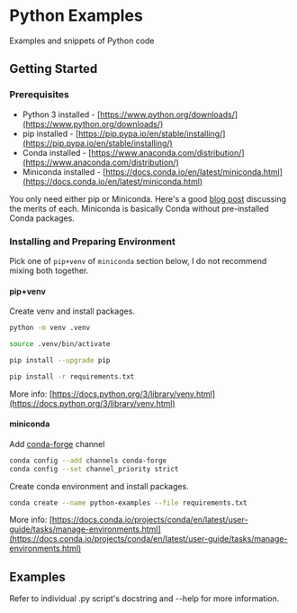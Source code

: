 # Python Examples

Examples and snippets of Python code

## Getting Started

### Prerequisites

* Python 3 installed - [https://www.python.org/downloads/](https://www.python.org/downloads/)
* pip installed - [https://pip.pypa.io/en/stable/installing/](https://pip.pypa.io/en/stable/installing/)
* Conda installed - [https://www.anaconda.com/distribution/](https://www.anaconda.com/distribution/)
* Miniconda installed - [https://docs.conda.io/en/latest/miniconda.html](https://docs.conda.io/en/latest/miniconda.html)

You only need either pip or Miniconda.  Here's a good [blog post](http://deeplearning.lipingyang.org/2018/12/23/anaconda-vs-miniconda-vs-virtualenv/)
discussing the merits of each.  Miniconda is basically Conda without pre-installed Conda packages.


### Installing and Preparing Environment

Pick one of `pip+venv` of `miniconda` section below, I do not recommend mixing both together.

#### pip+venv

Create venv and install packages.

```bash
python -m venv .venv

source .venv/bin/activate

pip install --upgrade pip

pip install -r requirements.txt
```

More info: [https://docs.python.org/3/library/venv.html](https://docs.python.org/3/library/venv.html)

#### miniconda

Add [conda-forge](https://conda-forge.org/) channel

```bash
conda config --add channels conda-forge
conda config --set channel_priority strict
```

Create conda environment and install packages.

```bash
conda create --name python-examples --file requirements.txt
```

More info: [https://docs.conda.io/projects/conda/en/latest/user-guide/tasks/manage-environments.html](https://docs.conda.io/projects/conda/en/latest/user-guide/tasks/manage-environments.html)

## Examples

Refer to individual .py script's docstring and --help for more information.
